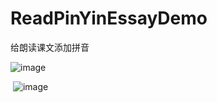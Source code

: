 # ReadPinYinEssayDemo
给朗读课文添加拼音

 ![image](https://github.com/xiayuanquan/ReadPinYinEssayDemo/blob/master/ReadPinYinEssayDemo/ReadPinYinEssayDemo/screenshot/screenshot1.png)
 
 
  ![image](https://github.com/xiayuanquan/ReadPinYinEssayDemo/blob/master/ReadPinYinEssayDemo/ReadPinYinEssayDemo/screenshot/screenshot2.png)
